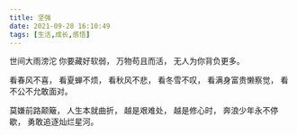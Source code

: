```yaml
---
title: 坚强
date: 2021-09-28 16:10:49
tags: [生活,成长,感悟]
---
```


世间大雨滂沱
你要藏好软弱，
万物苟且而活，
无人为你背负更多。

看春风不喜，
看夏蝉不烦，
看秋风不悲，
看冬雪不叹，
看满身富贵懒察觉，
看不公不允敢面对。


莫嫌前路颠簸，
人生本就曲折，
越是艰难处，
越是修心时，
奔浪少年永不停歇，
勇敢追逐灿烂星河。